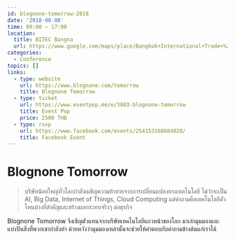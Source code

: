 ```yaml
---
id: blognone-tomorrow-2018
date: '2018-08-08'
time: 09:00 ~ 17:00
location:
  title: BITEC Bangna
  url: https://www.google.com/maps/place/Bangkok+International+Trade+%26+Exhibition+Centre/@13.669908,100.610031,15z/data=!4m5!3m4!1s0x0:0xfa656177eddbb2b1!8m2!3d13.669908!4d100.610031
categories:
  - Conference
topics: []
links:
  - type: website
    url: https://www.blognone.com/tomorrow
    title: Blognone Tomorrow
  - type: ticket
    url: https://www.eventpop.me/e/3803-blognone-tomorrow
    title: Event Pop
    price: 2500 THB
  - type: rsvp
    url: https://www.facebook.com/events/254153168684020/
    title: Facebook Event
---
```


# Blognone Tomorrow

> บริษัทน้อยใหญ่ทั่วโลกกำลังเผชิญความท้าทายจากการเปลี่ยนแปลงทางเทคโนโลยี ไม่ว่าจะเป็น AI, Big Data, Internet of Things, Cloud Computing แต่คำถามคือเทคโนโลยีตัวไหนบ้างที่สำคัญและสร้างผลกระทบจริงๆ ต่อธุรกิจ

Blognone Tomorrow จึงเชิญตัวแทนจากบริษัทเทคโนโลยีแถวหน้าของโลก มาเล่ามุมมองและแบ่งปันสิ่งที่พวกเขากำลังทำ ด้วยหวังว่ามุมมองเหล่านั้นจะช่วยให้คำตอบกับคำถามข้างต้นแก่เราได้
